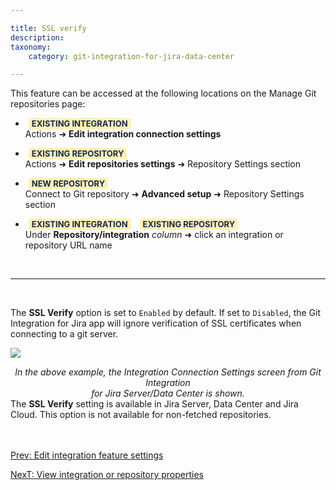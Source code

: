 ```yaml
---

title: SSL verify
description:
taxonomy:
    category: git-integration-for-jira-data-center

---
```

This feature can be accessed at the following locations on the Manage Git repositories page:

*   <b style='background-color:#FFF1B6; padding:1px 5px; color:#172A4C; border-radius:3px; margin: 0 5px; font-size: small;'>EXISTING INTEGRATION</b> <br>Actions ➜ **Edit integration connection settings**

*   <b style='background-color:#FFF1B6; padding:1px 5px; color:#172A4C; border-radius:3px; margin: 0 5px; font-size: small;'>EXISTING REPOSITORY</b> <br>Actions ➜ **Edit repositories settings** ➜ Repository Settings section

*   <b style='background-color:#FFF1B6; padding:1px 5px; color:#172A4C; border-radius:3px; margin: 0 5px; font-size: small;'>NEW REPOSITORY</b> <br>Connect to Git repository ➜ **Advanced setup** ➜ Repository Settings section

*   <b style='background-color:#FFF1B6; padding:1px 5px; color:#172A4C; border-radius:3px; margin: 0 5px; font-size: small;'>EXISTING INTEGRATION</b> <b style='background-color:#FFF1B6; padding:1px 5px; color:#172A4C; border-radius:3px; margin: 0 5px; font-size: small;'>EXISTING REPOSITORY</b> <br>Under **Repository/integration** _column_ ➜ click an integration or repository URL name

<br>
<hr>
<br>

The **SSL Verify** option is set to `Enabled` by default. If set to `Disabled`, the Git Integration for Jira app will ignore verification of SSL certificates when connecting to a git server.

![](/wp-content/uploads/gij-gitserver-integration-repo-settings-SSLv-sel.png)

<div align='center'><i>In the above example, the Integration Connection Settings screen from Git Integration <br>for Jira Server/Data Center is shown.</i></div>

<div class="bbb-callout bbb--info">
    <div class="irow">
    <div class="ilogobox">
        <span class="logoimg"></span>
    </div>
    <div class="imsgbox">
        The <b>SSL Verify</b> setting is available in Jira Server, Data Center and Jira Cloud. This option is not available for non-fetched repositories.
    </div>
    </div>
</div>

<br>
<br>

[Prev: Edit integration feature settings](/git-integration-for-jira-data-center/edit-integration-feature-settings-gij-self-managed)

[NexT: View integration or repository properties](/git-integration-for-jira-data-center/View-integration-or-repository-properties-gij-self-managed)


